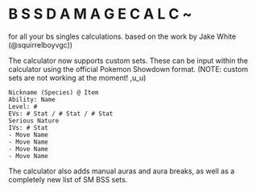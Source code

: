 # B S S D A M A G E C A L C ~
for all your bs singles calculations. based on the work by Jake White (@squirrelboyvgc))

The calculator now supports custom sets.  These can be input within the calculator using the official Pokemon Showdown format.
(NOTE: custom sets are not working at the moment! ,u_u)

```
Nickname (Species) @ Item
Ability: Name
Level: #
EVs: # Stat / # Stat / # Stat
Serious Nature
IVs: # Stat
- Move Name
- Move Name
- Move Name
- Move Name
```

The calculator also adds manual auras and aura breaks, as well as a completely new list of SM BSS sets.  
